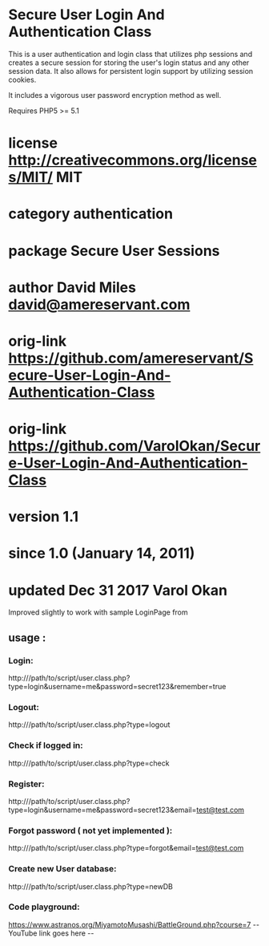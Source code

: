# Secure User Login And Authentication Class
 
 This is a user authentication and login class that utilizes php sessions and creates
 a secure session for storing the user's login status and any other session data.
 It also allows for persistent login support by utilizing session cookies.
 
  It includes a vigorous user password encryption method as well.
 
 Requires PHP5 >= 5.1 
 
 # license     http://creativecommons.org/licenses/MIT/ MIT
 # category    authentication
 # package     Secure User Sessions
 # author      David Miles <david@amereservant.com>
 # orig-link   https://github.com/amereservant/Secure-User-Login-And-Authentication-Class
 # orig-link   https://github.com/VarolOkan/Secure-User-Login-And-Authentication-Class
 # version     1.1
 # since       1.0 (January 14, 2011)
 # updated     Dec 31 2017 Varol Okan

Improved slightly to work with sample LoginPage from

## usage :

### Login: 
http://<server>/path/to/script/user.class.php?type=login&username=me&password=secret123&remember=true

### Logout:
http://<server>/path/to/script/user.class.php?type=logout

### Check if logged in:
http://<server>/path/to/script/user.class.php?type=check

### Register:
http://<server>/path/to/script/user.class.php?type=login&username=me&password=secret123&email=test@test.com

### Forgot password ( not yet implemented ):
http://<server>/path/to/script/user.class.php?type=forgot&email=test@test.com

### Create new User database:
http://<server>/path/to/script/user.class.php?type=newDB

### Code playground:
https://www.astranos.org/MiyamotoMusashi/BattleGround.php?course=7
-- YouTube link goes here --


